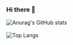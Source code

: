 ### Hi there 👋

![Anurag's GitHub stats](https://github-readme-stats.vercel.app/api?username=ngotic&show_icons=true&theme=vue)
<br>
<br>
![Top Langs](https://github-readme-stats.vercel.app/api/top-langs/?username=ngotic&layout=compact&theme=vue)


<!--
**ngotic/ngotic** is a ✨ _special_ ✨ repository because its `README.md` (this file) appears on your GitHub profile.

Here are some ideas to get you started:

- 🔭 I’m currently working on ...
- 🌱 I’m currently learning ...
- 👯 I’m looking to collaborate on ...
- 🤔 I’m looking for help with ...
- 💬 Ask me about ...
- 📫 How to reach me: ...
- 😄 Pronouns: ...
- ⚡ Fun fact: ...
-->

